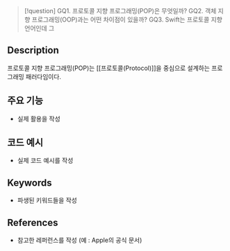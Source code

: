 
>[!question]
>GQ1. 프로토콜 지향 프로그래밍(POP)은 무엇일까?
>GQ2. 객체 지향 프로그래밍(OOP)과는 어떤 차이점이 있을까?
>GQ3. Swift는 프로토콜 지향 언어인데 그 

## Description

프로토콜 지향 프로그래밍(POP)는 [[프로토콜(Protocol)]]을 중심으로 설계하는 프로그래밍 패러다임이다.

## 주요 기능
+ 실제 활용을 작성

## 코드 예시
+ 실제 코드 예시를 작성

## Keywords
+ 파생된 키워드들을 작성

## References
- 참고한 레퍼런스를 작성 (예 : Apple의 공식 문서)